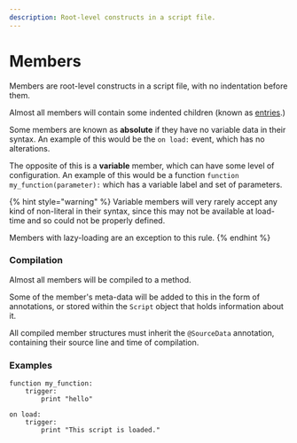 ```yaml
---
description: Root-level constructs in a script file.
---
```


# Members

Members are root-level constructs in a script file, with no indentation before them.

Almost all members will contain some indented children (known as [entries](../entries/).)

Some members are known as **absolute** if they have no variable data in their syntax. An example of this would be the `on load:` event, which has no alterations.

The opposite of this is a **variable** member, which can have some level of configuration. An example of this would be a function `function my_function(parameter):` which has a variable label and set of parameters.

{% hint style="warning" %}
Variable members will very rarely accept any kind of non-literal in their syntax, since this may not be available at load-time and so could not be properly defined.

Members with lazy-loading are an exception to this rule.
{% endhint %}

### Compilation

Almost all members will be compiled to a method.

Some of the member's meta-data will be added to this in the form of annotations, or stored within the `Script` object that holds information about it.

All compiled member structures must inherit the `@SourceData` annotation, containing their source line and time of compilation.

### Examples

```clike
function my_function:
    trigger:
        print "hello"
```

```clike
on load:
    trigger:
        print "This script is loaded."
```
